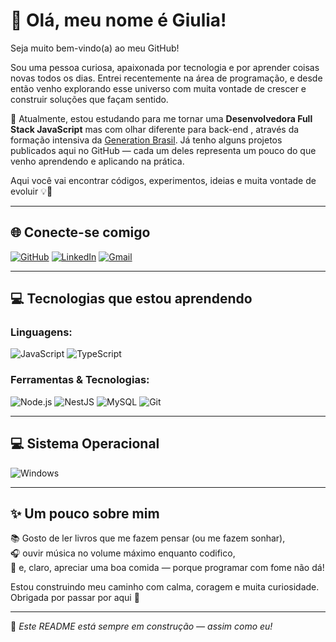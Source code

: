 # 👋 Olá, meu nome é Giulia!

Seja muito bem-vindo(a) ao meu GitHub!

Sou uma pessoa curiosa, apaixonada por tecnologia e por aprender coisas novas todos os dias. Entrei recentemente na área de programação, e desde então venho explorando esse universo com muita vontade de crescer e construir soluções que façam sentido.

🎯 Atualmente, estou estudando para me tornar uma **Desenvolvedora Full Stack JavaScript** mas com olhar diferente para back-end , através da formação intensiva da [Generation Brasil](https://brazil.generation.org/). Já tenho alguns projetos publicados aqui no GitHub — cada um deles representa um pouco do que venho aprendendo e aplicando na prática.

Aqui você vai encontrar códigos, experimentos, ideias e muita vontade de evoluir 💡🚀

---

## 🌐 Conecte-se comigo

[![GitHub](https://img.shields.io/badge/GitHub-100000?style=for-the-badge&logo=github&logoColor=white)](https://github.com/giubarreto)
[![LinkedIn](https://img.shields.io/badge/LinkedIn-0077B5?style=for-the-badge&logo=linkedin&logoColor=white)](https://www.linkedin.com/in/giuliabarreto/)
[![Gmail](https://img.shields.io/badge/Gmail-333333?style=for-the-badge&logo=gmail&logoColor=red)](mailto:giubarreto2@gmail.com)

---

## 💻 Tecnologias que estou aprendendo

### Linguagens:
![JavaScript](https://img.shields.io/badge/JavaScript-F7DF1E?style=for-the-badge&logo=javascript&logoColor=black)
![TypeScript](https://img.shields.io/badge/TypeScript-007ACC?style=for-the-badge&logo=typescript&logoColor=white)

### Ferramentas & Tecnologias:
![Node.js](https://img.shields.io/badge/Node.js-339933?style=for-the-badge&logo=nodedotjs&logoColor=white)
![NestJS](https://img.shields.io/badge/NestJS-E0234E?style=for-the-badge&logo=nestjs&logoColor=white)
![MySQL](https://img.shields.io/badge/MySQL-005C84?style=for-the-badge&logo=mysql&logoColor=white)
![Git](https://img.shields.io/badge/Git-F05032?style=for-the-badge&logo=git&logoColor=white)

---

## 💻 Sistema Operacional

![Windows](https://img.shields.io/badge/Windows-000?style=for-the-badge&logo=windows&logoColor=2CA5E0)

---

## ✨ Um pouco sobre mim

📚 Gosto de ler livros que me fazem pensar (ou me fazem sonhar),  
🎧 ouvir música no volume máximo enquanto codifico,  
🍝 e, claro, apreciar uma boa comida — porque programar com fome não dá!

Estou construindo meu caminho com calma, coragem e muita curiosidade.  
Obrigada por passar por aqui 💜

---

🔧 *Este README está sempre em construção — assim como eu!*



